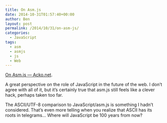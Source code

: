 ```yaml
---
title: On Asm.js
date: 2014-10-31T01:57:40+00:00
author: Ben
layout: post
permalink: /2014/10/31/on-asm-js/
categories:
  - JavaScript
tags:
  - asm
  - asmjs
  - js
  - Web
---
```

[On Asm.js — Acko.net](http://acko.net/blog/on-asmjs/).

A great perspective on the role of JavaScript in the future of the web. I don&#8217;t agree with all of it, but it&#8217;s certainly true that asm.js still feels like a clever hack, perhaps taken too far.

The ASCII/UTF-8 comparison to JavaScript/asm.js is something I hadn&#8217;t considered. That&#8217;s even more telling when you realize that ASCII has its roots in telegrams... Where will JavaScript be 100 years from now?